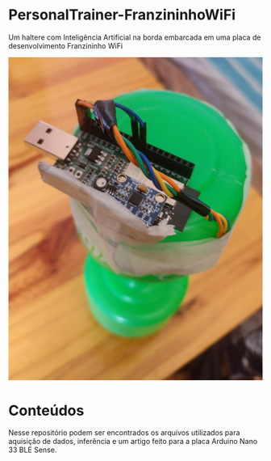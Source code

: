 # PersonalTrainer-FranzininhoWiFi
Um haltere com Inteligência Artificial na borda embarcada em uma placa de desenvolvimento Franzininho WiFi
<p align="center">
<img src="haltereFinalizado.jpg" alt="drawing" style="width:600px;" />
</p>  


# Conteúdos
Nesse repositório podem ser encontrados os arquivos utilizados para aquisição de dados, inferência e um artigo feito para a placa Arduino Nano 33 BLE Sense.
